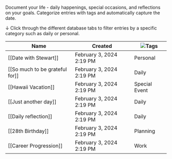 Document your life - daily happenings, special occasions, and reflections on your goals.
Categorize entries with tags and automatically capture the date.

↓ Click through the different database tabs to filter entries by a specific category such as daily or personal.

|Name|Created|![](https://www.notion.so/icons/tag_gray.svg)Tags|
|---|---|---|
|[[Date with Stewart]]|February 3, 2024 2:19 PM|Personal|
|[[So much to be grateful for]]|February 3, 2024 2:19 PM|Daily|
|[[Hawaii Vacation]]|February 3, 2024 2:19 PM|Special Event|
|[[Just another day]]|February 3, 2024 2:19 PM|Daily|
|[[Daily reflection]]|February 3, 2024 2:19 PM|Daily|
|[[28th Birthday]]|February 3, 2024 2:19 PM|Planning|
|[[Career Progression]]|February 3, 2024 2:19 PM|Work|
